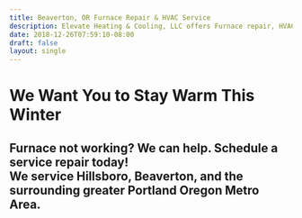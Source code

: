 ```yaml
---
title: Beaverton, OR Furnace Repair & HVAC Service
description: Elevate Heating & Cooling, LLC offers Furnace repair, HVAC service in Beaverton, Hillsboro and surrounding areas. Contact an HVAC contractor for AC repair, furnace installation & fan coil tune.
date: 2018-12-26T07:59:10-08:00
draft: false
layout: single
---
```


# We Want You to Stay Warm This Winter 

## Furnace not working? We can help. Schedule a service repair today! <br>We service Hillsboro, Beaverton, and the surrounding greater Portland Oregon Metro Area.